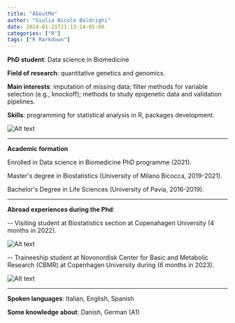 ```yaml
---
title: "AboutMe"
author: "Giulia Nicole Baldrighi"
date: 2024-01-21T21:13:14-05:00
categories: ["R"]
tags: ["R Markdown"]
---
```


**PhD student**: Data science in Biomedicine


**Field of research**: quantitative genetics and genomics.


**Main interests**: imputation of missing data; filter methods for variable selection (e.g., knockoff); methods to study epigenetic data and validation pipelines. 


**Skills**: programming for statistical analysis in R, packages development.



<div class="figure">
<img title="a title" alt="Alt text" src="/index_files/figure-html/giulia.JPG">
<div class="figure">




- - - 

**Academic formation**

Enrolled in Data science in Biomedicine PhD programme (2021). 

Master's degree in Biostatistics (University of Milano Bicocca, 2019-2021). 

Bachelor's Degree in Life Sciences (University of Pavia, 2016-2019).  


- - - 


**Abroad experiences during the Phd**:

-- Visiting student at Biostatistics section at Copenahagen University (4 months in 2022).

<div class="figure">
<img title="a title" alt="Alt text" src="/index_files/figure-html/biostat.jpg">
<div class="figure">


-- Traineeship student at Novonordisk Center for Basic and Metabolic Research (CBMR) at Copenhagen University during (6 months in 2023).


<div class="figure">
<img title="a title" alt="Alt text" src="/index_files/figure-html/cbmr.jpg">
<div class="figure">

- - -


**Spoken languages**: Italian, English, Spanish

**Some knowledge about**: Danish, German (A1)




